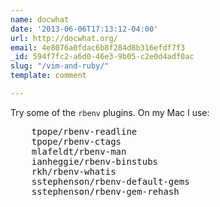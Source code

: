```yaml
---
name: docwhat
date: '2013-06-06T17:13:12-04:00'
url: http://docwhat.org/
email: 4e8076a0fdac6b8f284d8b316efdf7f3
_id: 594f7fc2-a6d0-46e3-9b05-c2e0d4adf0ac
slug: "/vim-and-ruby/"
template: comment

---
```


Try some of the <code>rbenv</code> plugins. On my Mac I use:

<pre>    tpope/rbenv-readline
    tpope/rbenv-ctags
    mlafeldt/rbenv-man
    ianheggie/rbenv-binstubs
    rkh/rbenv-whatis
    sstephenson/rbenv-default-gems
    sstephenson/rbenv-gem-rehash</pre>
